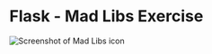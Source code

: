# Flask - Mad Libs Exercise
![Screenshot of Mad Libs icon](https://developers.google.com/static/assistant/games/images/logos/mad-libs.jpeg)

